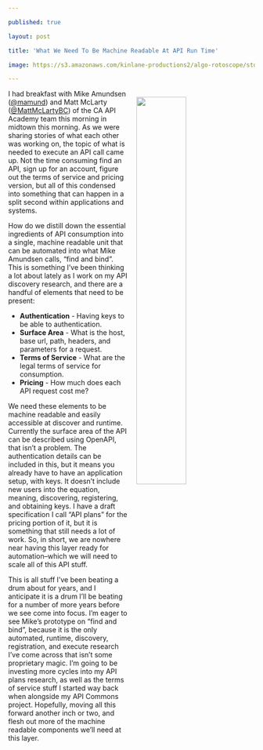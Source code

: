 ---
published: true
layout: post
title: 'What We Need To Be Machine Readable At API Run Time'
image: https://s3.amazonaws.com/kinlane-productions2/algo-rotoscope/stories/4882162452_fa3126b38d_b_spagetti_accident.jpg
---

<p><img src="https://s3.amazonaws.com/kinlane-productions2/algo-rotoscope/stories/4882162452_fa3126b38d_b_spagetti_accident.jpg" width="45%" align="right" style="padding: 15px;" />
<p>I had breakfast with Mike Amundsen (<a href="https://twitter.com/mamund">@mamund</a>) and Matt McLarty (<a href="https://twitter.com/MattMcLartyBC">@MattMcLartyBC</a>) of the CA API Academy team this morning in midtown this morning. As we were sharing stories of what each other was working on, the topic of what is needed to execute an API call came up. Not the time consuming find an API, sign up for an account, figure out the terms of service and pricing version, but all of this condensed into something that can happen in a split second within applications and systems.

<p>How do we distill down the essential ingredients of API consumption into a single, machine readable unit that can be automated into what Mike Amundsen calls, “find and bind”. This is something I’ve been thinking a lot about lately as I work on my API discovery research, and there are a handful of elements that need to be present:

<ul>
  <li><strong>Authentication</strong> - Having keys to be able to authentication.</li>
  <li><strong>Surface Area</strong> - What is the host, base url, path, headers, and parameters for a request.</li>
  <li><strong>Terms of Service</strong> - What are the legal terms of service for consumption.</li>
  <li><strong>Pricing</strong> - How much does each API request cost me?</li>
</ul>

<p>We need these elements to be machine readable and easily accessible at discover and runtime. Currently the surface area of the API can be described using OpenAPI, that isn’t a problem. The authentication details can be included in this, but it means you already have to have an application setup, with keys. It doesn’t include new users into the equation, meaning, discovering, registering, and obtaining keys. I have a draft specification I call “API plans” for the pricing portion of it, but it is something that still needs a lot of work. So, in short, we are nowhere near having this layer ready for automation–which we will need to scale all of this API stuff.

<p>This is all stuff I’ve been beating a drum about for years, and I anticipate it is a drum I’ll be beating for a number of more years before we see come into focus. I’m eager to see Mike’s prototype on “find and bind”, because it is the only automated, runtime, discovery, registration, and execute research I’ve come across that isn’t some proprietary magic. I’m going to be investing more cycles into my API plans research, as well as the terms of service stuff I started way back when alongside my API Commons project. Hopefully, moving all this forward another inch or two, and flesh out more of the machine readable components we’ll need at this layer.


